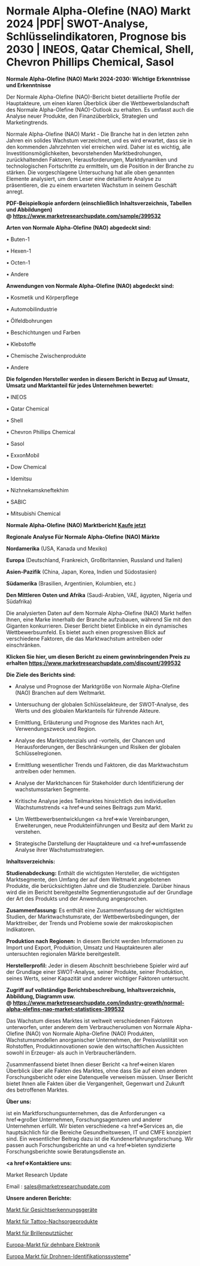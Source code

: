 # Normale Alpha-Olefine (NAO) Markt 2024 |PDF| SWOT-Analyse, Schlüsselindikatoren, Prognose bis 2030 | INEOS, Qatar Chemical, Shell, Chevron Phillips Chemical, Sasol

<strong>Normale Alpha-Olefine (NAO) Markt 2024-2030: Wichtige Erkenntnisse und Erkenntnisse</strong>

Der Normale Alpha-Olefine (NAO)-Bericht bietet detaillierte Profile der Hauptakteure, um einen klaren Überblick über die Wettbewerbslandschaft des Normale Alpha-Olefine (NAO)-Outlook zu erhalten. Es umfasst auch die Analyse neuer Produkte, den Finanzüberblick, Strategien und Marketingtrends.

Normale Alpha-Olefine (NAO) Markt - Die Branche hat in den letzten zehn Jahren ein solides Wachstum verzeichnet, und es wird erwartet, dass sie in den kommenden Jahrzehnten viel erreichen wird. Daher ist es wichtig, alle Investitionsmöglichkeiten, bevorstehenden Marktbedrohungen, zurückhaltenden Faktoren, Herausforderungen, Marktdynamiken und technologischen Fortschritte zu ermitteln, um die Position in der Branche zu stärken. Die vorgeschlagene Untersuchung hat alle oben genannten Elemente analysiert, um dem Leser eine detaillierte Analyse zu präsentieren, die zu einem erwarteten Wachstum in seinem Geschäft anregt.

<strong><b>PDF-Beispielkopie anfordern (einschließlich Inhaltsverzeichnis, Tabellen und Abbildungen) @ </b></strong><strong><a href=https://www.marketresearchupdate.com/sample/399532><strong>https://www.marketresearchupdate.com/sample/399532</u></a></strong></strong>

<strong>Arten von Normale Alpha-Olefine (NAO) abgedeckt sind:</strong>

• Buten-1

• Hexen-1

• Octen-1

• Andere

<strong>Anwendungen von Normale Alpha-Olefine (NAO) abgedeckt sind:</strong>

• Kosmetik und Körperpflege

• Automobilindustrie

• Ölfeldbohrungen

• Beschichtungen und Farben

• Klebstoffe

• Chemische Zwischenprodukte

• Andere

<strong>Die folgenden Hersteller werden in diesem Bericht in Bezug auf Umsatz, Umsatz und Marktanteil für jedes Unternehmen bewertet:</strong>

• INEOS

• Qatar Chemical

• Shell

• Chevron Phillips Chemical

• Sasol

• ExxonMobil

• Dow Chemical

• Idemitsu

• Nizhnekamskneftekhim

• SABIC

• Mitsubishi Chemical

<strong>Normale Alpha-Olefine (NAO) Marktbericht <a href=https://www.marketresearchupdate.com/buynow/399532>Kaufe jetzt</a></strong>

<strong>Regionale Analyse Für Normale Alpha-Olefine (NAO) Märkte</strong>

<strong>Nordamerika</strong> (USA, Kanada und Mexiko)

<strong>Europa</strong> (Deutschland, Frankreich, Großbritannien, Russland und Italien)

<strong>Asien-Pazifik</strong> (China, Japan, Korea, Indien und Südostasien)

<strong>Südamerika</strong> (Brasilien, Argentinien, Kolumbien, etc.)

<strong>Den Mittleren</strong> <strong>Osten und Afrika</strong> (Saudi-Arabien, VAE, ägypten, Nigeria und Südafrika)

Die analysierten Daten auf dem Normale Alpha-Olefine (NAO) Markt helfen Ihnen, eine Marke innerhalb der Branche aufzubauen, während Sie mit den Giganten konkurrieren. Dieser Bericht bietet Einblicke in ein dynamisches Wettbewerbsumfeld. Es bietet auch einen progressiven Blick auf verschiedene Faktoren, die das Marktwachstum antreiben oder einschränken.

<strong>Klicken Sie hier, um diesen Bericht zu einem gewinnbringenden Preis zu erhalten
</strong><strong><a href=https://www.marketresearchupdate.com/discount/399532>https://www.marketresearchupdate.com/discount/399532</b></u></strong></a>

<strong>Die Ziele des Berichts sind:</strong>

- Analyse und Prognose der Marktgröße von Normale Alpha-Olefine (NAO) Branchen auf dem Weltmarkt.

- Untersuchung der globalen Schlüsselakteure, der SWOT-Analyse, des Werts und des globalen Marktanteils für führende Akteure.

- Ermittlung, Erläuterung und Prognose des Marktes nach Art, Verwendungszweck und Region.

- Analyse des Marktpotenzials und -vorteils, der Chancen und Herausforderungen, der Beschränkungen und Risiken der globalen Schlüsselregionen.

- Ermittlung wesentlicher Trends und Faktoren, die das Marktwachstum antreiben oder hemmen.

- Analyse der Marktchancen für Stakeholder durch Identifizierung der wachstumsstarken Segmente.

- Kritische Analyse jedes Teilmarktes hinsichtlich des individuellen Wachstumstrends <a href=>und</a> seines Beitrags zum Markt.

- Um Wettbewerbsentwicklungen <a href=>wie</a> Vereinbarungen, Erweiterungen, neue Produkteinführungen und Besitz auf dem Markt zu verstehen.

- Strategische Darstellung der Hauptakteure und <a href=>umfas</a>sende Analyse ihrer Wachstumsstrategien.

<strong>Inhaltsverzeichnis:</strong>

<strong>Studienabdeckung:</strong> Enthält die wichtigsten Hersteller, die wichtigsten Marktsegmente, den Umfang der auf dem Weltmarkt angebotenen Produkte, die berücksichtigten Jahre und die Studienziele. Darüber hinaus wird die im Bericht bereitgestellte Segmentierungsstudie auf der Grundlage der Art des Produkts und der Anwendung angesprochen.

<strong>Zusammenfassung:</strong> Es enthält eine Zusammenfassung der wichtigsten Studien, der Marktwachstumsrate, der Wettbewerbsbedingungen, der Markttreiber, der Trends und Probleme sowie der makroskopischen Indikatoren.

<strong>Produktion nach Regionen:</strong> In diesem Bericht werden Informationen zu Import und Export, Produktion, Umsatz und Hauptakteuren aller untersuchten regionalen Märkte bereitgestellt.

<strong>Herstellerprofil:</strong> Jeder in diesem Abschnitt beschriebene Spieler wird auf der Grundlage einer SWOT-Analyse, seiner Produkte, seiner Produktion, seines Werts, seiner Kapazität und anderer wichtiger Faktoren untersucht.

<strong><b>Zugriff auf vollständige Berichtsbeschreibung, Inhaltsverzeichnis, Abbildung, Diagramm usw. @ </b></strong><strong><a href=https://www.marketresearchupdate.com/industry-growth/normal-alpha-olefins-nao-market-statistices-399532>https://www.marketresearchupdate.com/industry-growth/normal-alpha-olefins-nao-market-statistices-399532</a></strong>

Das Wachstum dieses Marktes ist weltweit verschiedenen Faktoren unterworfen, unter anderem dem Verbrauchervolumen von Normale Alpha-Olefine (NAO) von Normale Alpha-Olefine (NAO) Produkten, Wachstumsmodellen anorganischer Unternehmen, der Preisvolatilität von Rohstoffen, Produktinnovationen sowie den wirtschaftlichen Aussichten sowohl in Erzeuger- als auch in Verbraucherländern.

Zusammenfassend bietet Ihnen dieser Bericht <a href=>einen</a> klaren Überblick über alle Fakten des Marktes, ohne dass Sie auf einen anderen Forschungsbericht oder eine Datenquelle verweisen müssen. Unser Bericht bietet Ihnen alle Fakten über die Vergangenheit, Gegenwart und Zukunft des betroffenen Marktes.

<strong>Über uns:</strong>

 ist ein Marktforschungsunternehmen, das die Anforderungen <a href=>großer</a> Unternehmen, Forschungsagenturen und anderer Unternehmen erfüllt. Wir bieten verschiedene <a href=>Services</a> an, die hauptsächlich für die Bereiche Gesundheitswesen, IT und CMFE konzipiert sind. Ein wesentlicher Beitrag dazu ist die Kundenerfahrungsforschung. Wir passen auch Forschungsberichte an und <a href=>bieten</a> syndizierte Forschungsberichte sowie Beratungsdienste an.

<strong><a href=>Kontaktiere uns:</a></strong>

Market Research Update

Email : sales@marketresearchupdate.com

<strong>Unsere anderen Berichte:</strong>

<a href=https://www.linkedin.com/pulse/face-recognition-device-market-latest-report>Markt für Gesichtserkennungsgeräte</a>

<a href=https://www.linkedin.com/pulse/tattoo-aftercare-products-market-future>Markt für Tattoo-Nachsorgeprodukte</a>

<a href=https://www.linkedin.com/pulse/lens-cloth-market-size-emerging-trends-consumption>Markt für Brillenputztücher</a>

<a href=https://www.linkedin.com/pulse/europe-stretchable-electronics-market-overview-demand>Europa-Markt für dehnbare Elektronik</a>

<a href=https://www.linkedin.com/pulse/europe-drone-identification-systems-market>Europa Markt für Drohnen-Identifikationssysteme</a>"
